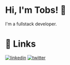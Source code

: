 
# Hi, I'm Tobs! 👋

I'm a fullstack developer.

# 🔗 Links
[![linkedin](https://img.shields.io/badge/linkedin-0A66C2?style=for-the-badge&logo=linkedin&logoColor=white)](https://www.linkedin.com/in/tobani-esan-george)
[![twitter](https://img.shields.io/badge/twitter-1DA1F2?style=for-the-badge&logo=twitter&logoColor=white)](https://twitter.com/tobani_io)
